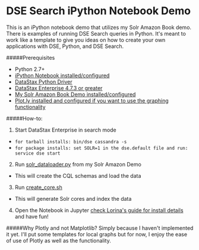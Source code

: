 # DSE Search iPython Notebook Demo

This is an iPython notebook demo that utilizes my Solr Amazon Book demo. 
There is examples of running DSE Search queries in Python. It's meant to work like a template to give you ideas on how to create your own applications with DSE, Python, and DSE Search. 


#####Prerequisites 
* Python 2.7+
* [iPython Notebook installed/configured](http://ipython.org/documentation.html)
* [DataStax Python Driver](https://github.com/datastax/python-driver) 
* [DataStax Enterprise 4.7.3 or greater](https://www.datastax.com/downloads) 
* [My Solr Amazon Book Demo installed/configured](https://github.com/Marcinthecloud/Solr-Amazon-Book-Demo)
* [Plot.ly installed and configured if you want to use the graphing functionality](https://plot.ly/)

#####How-to: 
1. Start DataStax Enterprise in search mode
  * ```for tarball installs: bin/dse cassandra -s```
  * ```for package installs: set SOLR=1 in the dse.default file and run: service dse start```
2. Run [solr_dataloader.py](https://raw.githubusercontent.com/Marcinthecloud/Solr-Amazon-Book-Demo/master/solr_dataloader.py) from my Solr Amazon Demo
  * This will create the CQL schemas and load the data 
3. Run [create_core.sh](https://raw.githubusercontent.com/Marcinthecloud/Solr-Amazon-Book-Demo/master/create_core.sh)
  * This will generate Solr cores and index the data
4. Open the Notebook in Jupyter [check Lorina's guide for install details](https://github.com/polandll/ipython-notebooks) and have fun! 

#####Why Plotly and not Matplotlib? 
Simply because I haven't implemented it yet. I'll put some templates for local graphs but for now, I enjoy the ease of use of Plotly as well as the functionality. 

